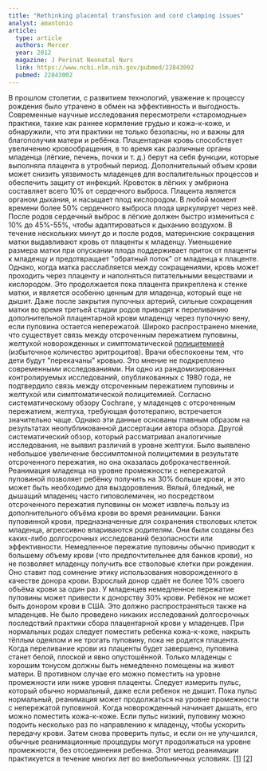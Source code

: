 ```yaml
---
title: "Rethinking placental transfusion and cord clamping issues"
analyst: amantonio
article:
  type: article
  authors: Mercer
  year: 2012
  magazine: J Perinat Neonatal Nurs
  link: https://www.ncbi.nlm.nih.gov/pubmed/22843002
  pubmed: 22843002
---
```


В прошлом столетии, с развитием технологий, уважение к процессу рождения было утрачено в обмен на эффективность и выгодность. Современные научные исследования пересмотрели «старомодные» практики, такие как раннее кормление грудью и кожа-к-коже, и обнаружили, что эти практики не только безопасны, но и важны для благополучия матери и ребёнка.
Плацентарная кровь способствует увеличению кровообращения, в то время как различные органы младенца (лёгкие, печень, почки и т. д.) берут на себя функции, которые выполняла плацента в утробный период. Дополнительный объем крови может снизить уязвимость младенцев для воспалительных процессов и обеспечить защиту от инфекций.
Кровоток в лёгких у эмбриона составляет всего 10% от сердечного выброса. Плацента является органом дыхания, и насыщает плод кислородом. В любой момент времени более 50% сердечного выброса плода циркулирует через неё. После родов сердечный выброс в лёгкие должен быстро измениться с 10% до 45%-55%, чтобы адаптироваться к дыханию воздухом.
В течение нескольких минут до и после родов, материнские сокращения матки выдавливают кровь от плаценты к младенцу. Уменьшение размера матки при опускании плода поддерживает приток от плаценты к младенцу и предотвращает "обратный поток" от младенца к плаценте. Однако, когда матка расслабляется между сокращениями, кровь может проходить через плаценту и наполняться питательными веществами и кислородом. Это продолжается пока плацента прикреплена к стенке матки, и является особенно ценным для младенца, который еще не дышит. Даже после закрытия пупочных артерий, сильные сокращения матки во время третьей стадии родов приводят к переливанию дополнительной плацентарной крови младенцу через пупочную вену, если пуповина остается непережатой.
Широко распространено мнение, что существует связь между отсроченным пережатием пуповины, желтухой новорожденных и симптоматической [полицитемией](https://ru.wikipedia.org/wiki/Истинная_полицитемия) (избыточное количество эритроцитов). Врачи обеспокоены тем, что дети будут "перекачаны" кровью. Это мнение не подкреплено современными исследованиями. Ни одно из рандомизированных контролируемых исследований, опубликованных с 1980 года, не подтвердило связь между отсроченным пережатием пуповины и желтухой или симптоматической полицитемией. Согласно систематическому обзору Cochrane, у младенцев с отсроченным пережатием, желтуха, требующая фототерапию, встречается значительно чаще. Однако эти данные основаны главным образом на результатах неопубликованной диссертации автора обзора. Другой систематический обзор, который рассматривал аналогичные исследования, не выявил различий в уровне желтухи. Было выявлено небольшое увеличение бессимптомной полицитемии в результате отсроченного пережатия, но она оказалась доброкачественной.
Реанимация младенца на уровне промежности с непережатой пуповиной позволяет ребёнку получить на 30% больше крови, и это может быть необходимо для выздоровления. Вялый, бледный, не дышащий младенец часто гиповолемичен, но посредством отсроченного пережатия пуповины он может извлечь пользу из дополнительного объёма крови во время реанимации.
Банки пуповинной крови, предназначенные для сохранения стволовых клеток младенца, агрессивно впариваются родителям. Они были созданы без каких-либо долгосрочных исследований безопасности или эффективности. Немедленное пережатие пуповины обычно приводит к большему объему крови (что предпочтительнее для банков крови), но не позволяет младенцу получить все стволовые клетки при рождении. Оно ставит под сомнение этику использования новорожденного в качестве донора крови. Взрослый донор сдаёт не более 10% своего объёма крови за один раз. У младенцев немедленное пережатие пуповины может привести к донорству 30% крови. Ребёнок не может быть донором крови в США. Это должно распространяться также на младенцев. Не было проведено никаких исследований долгосрочных последствий практики сбора плацентарной крови у младенцев.
При нормальных родах следует поместить ребенка кожа-к-коже, накрыть тёплым одеялом и не трогать пуповину, пока не родится плацента. Когда переливание крови из плаценты будет завершено, пуповина станет белой, плоской и явно опустошённой. Только младенцы с хорошим тонусом должны быть немедленно помещены на живот матери. В противном случае его можно поместить на уровне промежности или ниже уровня плаценты. Следует измерить пульс, который обычно нормальный, даже если ребенок не дышит. Пока пульс нормальный, реанимация может продолжаться на уровне промежности с непережатой пуповиной. Когда новорожденный начинает дышать, его можно поместить кожа-к-коже. Если пульс низкий, пуповину можно подоить несколько раз по направлению к младенцу, чтобы ускорить передачу крови. Затем снова проверить пульс, и если он не улучшился, обычные реанимационные процедуры могут продолжаться на уровне промежности, без отсоединения ребенка. Этот метод реанимации практикуется в течение многих лет во внебольничных условиях. [[1]](https://www.ncbi.nlm.nih.gov/pubmed/29718920) [[2]](https://www.ncbi.nlm.nih.gov/pubmed/11783688)
